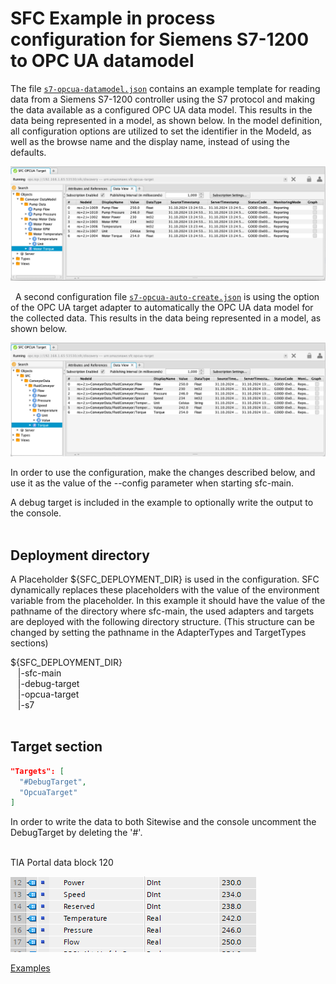 # SFC Example in process configuration for Siemens S7-1200 to OPC UA datamodel

The file [`s7-opcua-datamodel.json`](s7-opcua-datamodel.json) contains an example template for reading data from a 
Siemens S7-1200 controller using the S7 protocol and making the data available as a configured OPC UA data model. 
This results in the data being represented in a model, as shown below. In the model definition, all configuration options 
are utilized to set the identifier in the ModeId, as well as the browse name and the display name, instead of using the defaults.
&nbsp;

<img src="img/s7-opcua-model.png">

&nbsp;
A second configuration file [`s7-opcua-auto-create.json`](s7-opcua-auto-create.json) is using the option of the OPC UA target adapter
to automatically the OPC UA data model for the collected data. This results in the data being represented in a model, as shown below.

<img src="img/s7-opcua-auto.png">

In order to use the configuration, make the changes described below, and
use it as the value of the --config parameter when starting sfc-main.

A debug target is included in the example to optionally write the output
to the console.
&nbsp;  
&nbsp;  


## Deployment directory

A Placeholder ${SFC_DEPLOYMENT_DIR} is used in the configuration. SFC
dynamically replaces these placeholders with the value of the
environment variable from the placeholder. In this example it should
have the value of the pathname of the directory where sfc-main, the used
adapters and targets are deployed with the following directory
structure. (This structure can be changed by setting the pathname in
the AdapterTypes and TargetTypes sections)

${SFC_DEPLOYMENT_DIR}  
&nbsp;&nbsp;&nbsp;|-sfc-main  
&nbsp;&nbsp;&nbsp;|-debug-target    
&nbsp;&nbsp;&nbsp;|-opcua-target   
&nbsp;&nbsp;&nbsp;|-s7  
&nbsp;  

## Target section
```json
"Targets": [
  "#DebugTarget",
  "OpcuaTarget"
]
```

In order to write the data to both Sitewise and the console
uncomment the DebugTarget by deleting the '#'.  
&nbsp;


TIA Portal data block 120

<img src="img/TIAPortal-DataBlock.png">



[Examples](../../docs/examples/README.md)